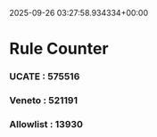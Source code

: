 2025-09-26 03:27:58.934334+00:00
# Rule Counter 
 ### UCATE : 575516

 ### Veneto : 521191

 ### Allowlist : 13930